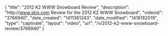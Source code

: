 {
    "title": "2012 K2 WWW Snowboard Review",
    "description": "http:\/\/www.skis.com Review for the 2012 K2 WWW Snowboard",
    "videoid": "3766940",
    "date_created": "1411361243",
    "date_modified": "1418182019",
    "type": "captivate",
    "layout": "video",
    "url": "\/v\/2012-k2-www-snowboard-review\/3766940"
}